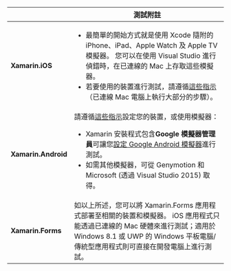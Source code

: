 ||測試附註|
|---|---|
|**Xamarin.iOS**|<ul><li>最簡單的開始方式就是使用 Xcode 隨附的 iPhone、iPad、Apple Watch 及 Apple TV 模擬器。 您可以在使用 Visual Studio 進行偵錯時，在已連線的 Mac 上存取這些模擬器。</li> <li>若要使用的裝置進行測試，請遵循<a href="~/ios/get-started/installation/device-provisioning/index.md">這些指示</a>（已連線 Mac 電腦上執行大部分的步驟）。</li></ul>|
|**Xamarin.Android**|請遵循<a href="~/android/get-started/installation/set-up-device-for-development.md">這些指示</a>設定您的裝置，或使用模擬器： <ul><li>Xamarin 安裝程式包含<b>Google 模擬器管理員</b>可讓您<a href="~/android/deploy-test/debugging/android-sdk-emulator/index.md">設定 Google Android 模擬器</a>進行測試。</li><li>如需其他模擬器，可從 Genymotion 和 Microsoft (透過 Visual Studio 2015) 取得。</li></ul>|
|**Xamarin.Forms**|如以上所述，您可以將 Xamarin.Forms 應用程式部署至相關的裝置和模擬器。 iOS 應用程式只能透過已連線的 Mac 硬體來進行測試；適用於 Windows 8.1 或 UWP 的 Windows 平板電腦/傳統型應用程式則可直接在開發電腦上進行測試。|
